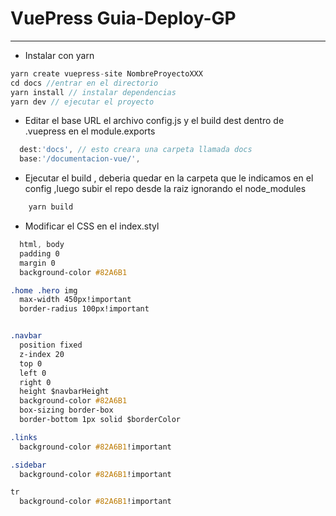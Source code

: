 # VuePress Guia-Deploy-GP
---

- Instalar con yarn

``` js
yarn create vuepress-site NombreProyectoXXX
cd docs //entrar en el directorio
yarn install // instalar dependencias
yarn dev // ejecutar el proyecto
```

- Editar el base URL el archivo config.js y el build dest dentro de .vuepress
en el module.exports
```  js
  dest:'docs', // esto creara una carpeta llamada docs 
  base:'/documentacion-vue/',
```

- Ejecutar el build , deberia quedar en la carpeta que le indicamos en el config
  ,luego subir el repo desde la raiz ignorando el node_modules
```  js
    yarn build
```

- Modificar el CSS en el index.styl
```  css
  html, body
  padding 0
  margin 0
  background-color #82A6B1

.home .hero img
  max-width 450px!important
  border-radius 100px!important


.navbar
  position fixed
  z-index 20
  top 0
  left 0
  right 0
  height $navbarHeight
  background-color #82A6B1
  box-sizing border-box
  border-bottom 1px solid $borderColor

.links
  background-color #82A6B1!important

.sidebar
  background-color #82A6B1!important

tr
  background-color #82A6B1!important
```


